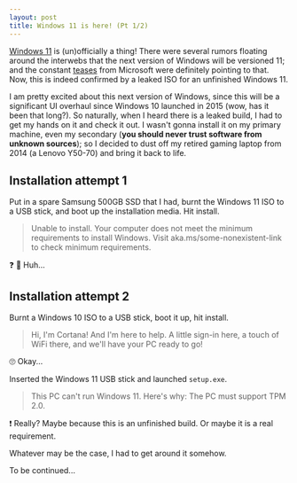 ```yaml
---
layout: post
title: Windows 11 is here! (Pt 1/2)
---
```


[Windows 11](https://www.windowscentral.com/windows-11) is (un)officially a thing! There were several rumors
floating around the interwebs that the next version of Windows will be versioned 11; and the constant
[teases](https://twitter.com/Windows/status/1400125115765907458) from Microsoft were definitely pointing to that.
Now, this is indeed confirmed by a leaked ISO for an unfinished Windows 11.

I am pretty excited about this next version of Windows, since this will be a significant UI overhaul
since Windows 10 launched in 2015 (wow, has it been that long?). So naturally, when I heard there
is a leaked build, I had to get my hands on it and check it out. I wasn't gonna install it on my
primary machine, even my secondary (**you should never trust software from unknown sources**); so
I decided to dust off my retired gaming laptop from 2014 (a Lenovo Y50-70) and bring it back to life.

## Installation attempt 1

Put in a spare Samsung 500GB SSD that I had, burnt the Windows 11 ISO to a USB stick, and boot up the
installation media. Hit install.

> Unable to install. Your computer does not meet the minimum requirements to install Windows. Visit aka.ms/some-nonexistent-link to check minimum requirements.

❓ 🤔 Huh...

## Installation attempt 2

Burnt a Windows 10 ISO to a USB stick, boot it up, hit install.

> Hi, I'm Cortana! And I'm here to help. A little sign-in here, a touch of WiFi there, and we'll
have your PC ready to go!

🙄 Okay...

Inserted the Windows 11 USB stick and launched `setup.exe`.

> This PC can't run Windows 11.
> Here's why:
> The PC must support TPM 2.0.

❗ Really? Maybe because this is an unfinished build. Or maybe it is a real requirement.

Whatever may be the case, I had to get around it somehow.

To be continued...

